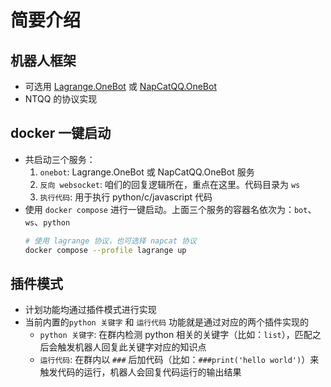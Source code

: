 # 简要介绍

## 机器人框架
- 可选用 [Lagrange.OneBot](https://github.com/LagrangeDev/Lagrange.Core) 或 [NapCatQQ.OneBot](https://github.com/NapNeko/NapCat-Docker)
- NTQQ 的协议实现

## docker 一键启动
- 共启动三个服务：
  1. `onebot`: Lagrange.OneBot 或 NapCatQQ.OneBot 服务 
  2. `反向 websocket`: 咱们的回复逻辑所在，重点在这里。代码目录为 `ws`
  3. `执行代码`: 用于执行 python/c/javascript 代码
- 使用 `docker compose` 进行一键启动。上面三个服务的容器名依次为：`bot`、`ws`、`python`
    ```bash
    # 使用 lagrange 协议，也可选择 napcat 协议
    docker compose --profile lagrange up
    ```

## 插件模式
- 计划功能均通过插件模式进行实现
- 当前内置的`python 关键字` 和 `运行代码` 功能就是通过对应的两个插件实现的
  - `python 关键字`: 在群内检测 python 相关的关键字（比如：`list`），匹配之后会触发机器人回复此关键字对应的知识点
  - `运行代码`: 在群内以 `###` 后加代码（比如：`###print('hello world')`）来触发代码的运行，机器人会回复代码运行的输出结果
